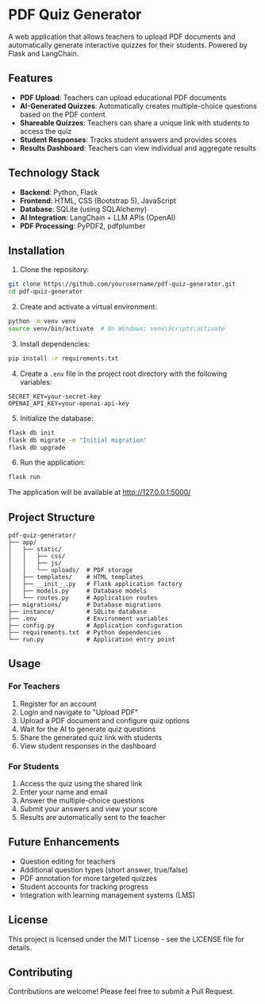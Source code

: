 # PDF Quiz Generator

A web application that allows teachers to upload PDF documents and automatically generate interactive quizzes for their students. Powered by Flask and LangChain.

## Features

- **PDF Upload**: Teachers can upload educational PDF documents
- **AI-Generated Quizzes**: Automatically creates multiple-choice questions based on the PDF content
- **Shareable Quizzes**: Teachers can share a unique link with students to access the quiz
- **Student Responses**: Tracks student answers and provides scores
- **Results Dashboard**: Teachers can view individual and aggregate results

## Technology Stack

- **Backend**: Python, Flask
- **Frontend**: HTML, CSS (Bootstrap 5), JavaScript
- **Database**: SQLite (using SQLAlchemy)
- **AI Integration**: LangChain + LLM APIs (OpenAI)
- **PDF Processing**: PyPDF2, pdfplumber

## Installation

1. Clone the repository:
```bash
git clone https://github.com/yourusername/pdf-quiz-generator.git
cd pdf-quiz-generator
```

2. Create and activate a virtual environment:
```bash
python -m venv venv
source venv/bin/activate  # On Windows: venv\Scripts\activate
```

3. Install dependencies:
```bash
pip install -r requirements.txt
```

4. Create a `.env` file in the project root directory with the following variables:
```
SECRET_KEY=your-secret-key
OPENAI_API_KEY=your-openai-api-key
```

5. Initialize the database:
```bash
flask db init
flask db migrate -m "Initial migration"
flask db upgrade
```

6. Run the application:
```bash
flask run
```

The application will be available at http://127.0.0.1:5000/

## Project Structure

```
pdf-quiz-generator/
├── app/
│   ├── static/
│   │   ├── css/
│   │   ├── js/
│   │   └── uploads/  # PDF storage
│   ├── templates/    # HTML templates
│   ├── __init__.py   # Flask application factory
│   ├── models.py     # Database models
│   └── routes.py     # Application routes
├── migrations/       # Database migrations
├── instance/         # SQLite database
├── .env              # Environment variables
├── config.py         # Application configuration
├── requirements.txt  # Python dependencies
└── run.py            # Application entry point
```

## Usage

### For Teachers

1. Register for an account
2. Login and navigate to "Upload PDF"
3. Upload a PDF document and configure quiz options
4. Wait for the AI to generate quiz questions
5. Share the generated quiz link with students
6. View student responses in the dashboard

### For Students

1. Access the quiz using the shared link
2. Enter your name and email
3. Answer the multiple-choice questions
4. Submit your answers and view your score
5. Results are automatically sent to the teacher

## Future Enhancements

- Question editing for teachers
- Additional question types (short answer, true/false)
- PDF annotation for more targeted quizzes
- Student accounts for tracking progress
- Integration with learning management systems (LMS)

## License

This project is licensed under the MIT License - see the LICENSE file for details.

## Contributing

Contributions are welcome! Please feel free to submit a Pull Request.
